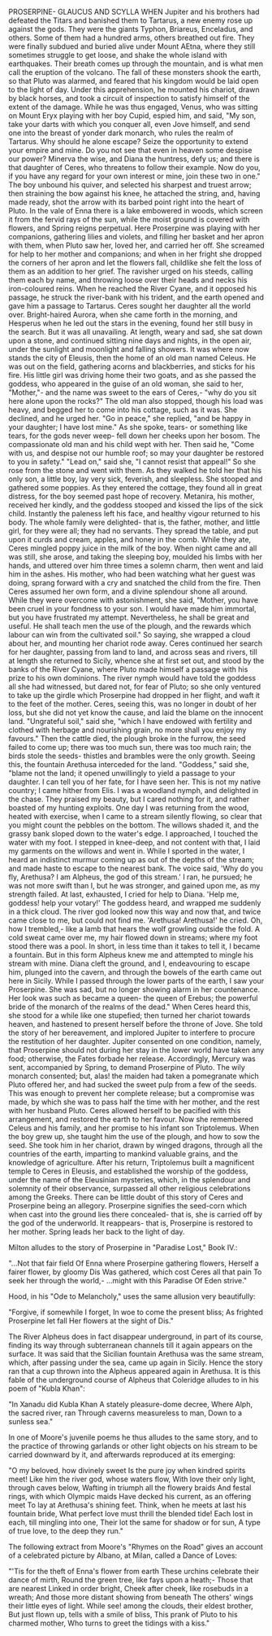 PROSERPINE- GLAUCUS AND SCYLLA
  WHEN Jupiter and his brothers had defeated the Titars and banished
  them to Tartarus, a new enemy rose up against the gods. They were
  the giants Typhon, Briareus, Enceladus, and others. Some of them had a
  hundred arms, others breathed out fire. They were finally subdued
  and buried alive under Mount AEtna, where they still sometimes
  struggle to get loose, and shake the whole island with earthquakes.
  Their breath comes up through the mountain, and is what men call the
  eruption of the volcano.
  The fall of these monsters shook the earth, so that Pluto was
  alarmed, and feared that his kingdom would be laid open to the light
  of day. Under this apprehension, he mounted his chariot, drawn by
  black horses, and took a circuit of inspection to satisfy himself of
  the extent of the damage. While he was thus engaged, Venus, who was
  sitting on Mount Eryx playing with her boy Cupid, espied him, and
  said, "My son, take your darts with which you conquer all, even Jove
  himself, and send one into the breast of yonder dark monarch, who
  rules the realm of Tartarus. Why should he alone escape? Seize the
  opportunity to extend your empire and mine. Do you not see that even
  in heaven some despise our power? Minerva the wise, and Diana the
  huntress, defy us; and there is that daughter of Ceres, who
  threatens to follow their example. Now do you, if you have any
  regard for your own interest or mine, join these two in one." The
  boy unbound his quiver, and selected his sharpest and truest arrow;
  then straining the bow against his knee, he attached the string,
  and, having made ready, shot the arrow with its barbed point right
  into the heart of Pluto.
  In the vale of Enna there is a lake embowered in woods, which screen
  it from the fervid rays of the sun, while the moist ground is
  covered with flowers, and Spring reigns perpetual. Here Proserpine was
  playing with her companions, gathering lilies and violets, and filling
  her basket and her apron with them, when Pluto saw her, loved her, and
  carried her off. She screamed for help to her mother and companions;
  and when in her fright she dropped the corners of her apron and let
  the flowers fall, childlike she felt the loss of them as an addition
  to her grief. The ravisher urged on his steeds, calling them each by
  name, and throwing loose over their heads and necks his
  iron-coloured reins. When he reached the River Cyane, and it opposed
  his passage, he struck the river-bank with his trident, and the
  earth opened and gave him a passage to Tartarus.
  Ceres sought her daughter all the world over. Bright-haired
  Aurora, when she came forth in the morning, and Hesperus when he led
  out the stars in the evening, found her still busy in the search.
  But it was all unavailing. At length, weary and sad, she sat down upon
  a stone, and continued sitting nine days and nights, in the open
  air, under the sunlight and moonlight and falling showers. It was
  where now stands the city of Eleusis, then the home of an old man
  named Celeus. He was out on the field, gathering acorns and
  blackberries, and sticks for his fire. His little girl was driving
  home their two goats, and as she passed the goddess, who appeared in
  the guise of an old woman, she said to her, "Mother,"- and the name
  was sweet to the ears of Ceres,- "why do you sit here alone upon the
  rocks?" The old man also stopped, though his load was heavy, and
  begged her to come into his cottage, such as it was. She declined, and
  he urged her. "Go in peace," she replied, "and be happy in your
  daughter; I have lost mine." As she spoke, tears- or something like
  tears, for the gods never weep- fell down her cheeks upon her bosom.
  The compassionate old man and his child wept with her. Then said he,
  "Come with us, and despise not our humble roof; so may your daughter
  be restored to you in safety." "Lead on," said she, "I cannot resist
  that appeal!" So she rose from the stone and went with them. As they
  walked he told her that his only son, a little boy, lay very sick,
  feverish, and sleepless. She stooped and gathered some poppies. As
  they entered the cottage, they found all in great distress, for the
  boy seemed past hope of recovery. Metanira, his mother, received her
  kindly, and the goddess stooped and kissed the lips of the sick child.
  Instantly the paleness left his face, and healthy vigour returned to
  his body. The whole family were delighted- that is, the father,
  mother, and little girl, for they were all; they had no servants. They
  spread the table, and put upon it curds and cream, apples, and honey
  in the comb. While they ate, Ceres mingled poppy juice in the milk
  of the boy. When night came and all was still, she arose, and taking
  the sleeping boy, moulded his limbs with her hands, and uttered over
  him three times a solemn charm, then went and laid him in the ashes.
  His mother, who had been watching what her guest was doing, sprang
  forward with a cry and snatched the child from the fire. Then Ceres
  assumed her own form, and a divine splendour shone all around. While
  they were overcome with astonishment, she said, "Mother, you have been
  cruel in your fondness to your son. I would have made him immortal,
  but you have frustrated my attempt. Nevertheless, he shall be great
  and useful. He shall teach men the use of the plough, and the
  rewards which labour can win from the cultivated soil." So saying, she
  wrapped a cloud about her, and mounting her chariot rode away.
  Ceres continued her search for her daughter, passing from land to
  land, and across seas and rivers, till at length she returned to
  Sicily, whence she at first set out, and stood by the banks of the
  River Cyane, where Pluto made himself a passage with his prize to
  his own dominions. The river nymph would have told the goddess all she
  had witnessed, but dared not, for fear of Pluto; so she only
  ventured to take up the girdle which Proserpine had dropped in her
  flight, and waft it to the feet of the mother. Ceres, seeing this, was
  no longer in doubt of her loss, but she did not yet know the cause,
  and laid the blame on the innocent land. "Ungrateful soil," said
  she, "which I have endowed with fertility and clothed with herbage and
  nourishing grain, no more shall you enjoy my favours." Then the cattle
  died, the plough broke in the furrow, the seed failed to come up;
  there was too much sun, there was too much rain; the birds stole the
  seeds- thistles and brambles were the only growth. Seeing this, the
  fountain Arethusa interceded for the land. "Goddess," said she, "blame
  not the land; it opened unwillingly to yield a passage to your
  daughter. I can tell you of her fate, for I have seen her. This is not
  my native country; I came hither from Elis. I was a woodland nymph,
  and delighted in the chase. They praised my beauty, but I cared
  nothing for it, and rather boasted of my hunting exploits. One day I
  was returning from the wood, heated with exercise, when I came to a
  stream silently flowing, so clear that you might count the pebbles
  on the bottom. The willows shaded it, and the grassy bank sloped
  down to the water's edge. I approached, I touched the water with my
  foot. I stepped in knee-deep, and not content with that, I laid my
  garments on the willows and went in. While I sported in the water, I
  heard an indistinct murmur coming up as out of the depths of the
  stream; and made haste to escape to the nearest bank. The voice
  said, 'Why do you fly, Arethusa? I am Alpheus, the god of this
  stream.' I ran, he pursued; he was not more swift than I, but he was
  stronger, and gained upon me, as my strength failed. At last,
  exhausted, I cried for help to Diana. 'Help me, goddess! help your
  votary!' The goddess heard, and wrapped me suddenly in a thick
  cloud. The river god looked now this way and now that, and twice
  came close to me, but could not find me. 'Arethusa! Arethusa!' he
  cried. Oh, how I trembled,- like a lamb that hears the wolf growling
  outside the fold. A cold sweat came over me, my hair flowed down in
  streams; where my foot stood there was a pool. In short, in less
  time than it takes to tell it, I became a fountain. But in this form
  Alpheus knew me and attempted to mingle his stream with mine. Diana
  cleft the ground, and I, endeavouring to escape him, plunged into
  the cavern, and through the bowels of the earth came out here in
  Sicily. While I passed through the lower parts of the earth, I saw
  your Proserpine. She was sad, but no longer showing alarm in her
  countenance. Her look was such as became a queen- the queen of Erebus;
  the powerful bride of the monarch of the realms of the dead."
  When Ceres heard this, she stood for a while like one stupefied;
  then turned her chariot towards heaven, and hastened to present
  herself before the throne of Jove. She told the story of her
  bereavement, and implored Jupiter to interfere to procure the
  restitution of her daughter. Jupiter consented on one condition,
  namely, that Proserpine should not during her stay in the lower
  world have taken any food; otherwise, the Fates forbade her release.
  Accordingly, Mercury was sent, accompanied by Spring, to demand
  Proserpine of Pluto. The wily monarch consented; but, alas! the maiden
  had taken a pomegranate which Pluto offered her, and had sucked the
  sweet pulp from a few of the seeds. This was enough to prevent her
  complete release; but a compromise was made, by which she was to
  pass half the time with her mother, and the rest with her husband
  Pluto.
  Ceres allowed herself to be pacified with this arrangement, and
  restored the earth to her favour. Now she remembered Celeus and his
  family, and her promise to his infant son Triptolemus. When the boy
  grew up, she taught him the use of the plough, and how to sow the
  seed. She took him in her chariot, drawn by winged dragons, through
  all the countries of the earth, imparting to mankind valuable
  grains, and the knowledge of agriculture. After his return,
  Triptolemus built a magnificent temple to Ceres in Eleusis, and
  established the worship of the goddess, under the name of the
  Eleusinian mysteries, which, in the splendour and solemnity of their
  observance, surpassed all other religious celebrations among the
  Greeks.
  There can be little doubt of this story of Ceres and Proserpine
  being an allegory. Proserpine signifies the seed-corn which when
  cast into the ground lies there concealed- that is, she is carried off
  by the god of the underworld. It reappears- that is, Proserpine is
  restored to her mother. Spring leads her back to the light of day.

  Milton alludes to the story of Proserpine in "Paradise Lost," Book
  IV.:

  "...Not that fair field
  Of Enna where Proserpine gathering flowers,
  Herself a fairer flower, by gloomy Dis
  Was gathered, which cost Ceres all that pain
  To seek her through the world,-
  ...might with this Paradise
  Of Eden strive."

  Hood, in his "Ode to Melancholy," uses the same allusion very
  beautifully:

  "Forgive, if somewhile I forget,
  In woe to come the present bliss;
  As frighted Proserpine let fall
  Her flowers at the sight of Dis."

  The River Alpheus does in fact disappear underground, in part of its
  course, finding its way through subterranean channels till it again
  appears on the surface. It was said that the Sicilian fountain
  Arethusa was the same stream, which, after passing under the sea, came
  up again in Sicily. Hence the story ran that a cup thrown into the
  Alpheus appeared again in Arethusa. It is this fable of the
  underground course of Alpheus that Coleridge alludes to in his poem of
  "Kubla Khan":

  "In Xanadu did Kubla Khan
  A stately pleasure-dome decree,
  Where Alph, the sacred river, ran
  Through caverns measureless to man,
  Down to a sunless sea."

  In one of Moore's juvenile poems he thus alludes to the same
  story, and to the practice of throwing garlands or other light objects
  on his stream to be carried downward by it, and afterwards
  reproduced at its emerging:

  "O my beloved, how divinely sweet
  Is the pure joy when kindred spirits meet!
  Like him the river god, whose waters flow,
  With love their only light, through caves below,
  Wafting in triumph all the flowery braids
  And festal rings, with which Olympic maids
  Have decked his current, as an offering meet
  To lay at Arethusa's shining feet.
  Think, when he meets at last his fountain bride,
  What perfect love must thrill the blended tide!
  Each lost in each, till mingling into one,
  Their lot the same for shadow or for sun,
  A type of true love, to the deep they run."

  The following extract from Moore's "Rhymes on the Road" gives an
  account of a celebrated picture by Albano, at Milan, called a Dance of
  Loves:

  "'Tis for the theft of Enna's flower from earth
  These urchins celebrate their dance of mirth,
  Round the green tree, like fays upon a heath;-
  Those that are nearest Linked in order bright,
  Cheek after cheek, like rosebuds in a wreath;
  And those more distant showing from beneath
  The others' wings their little eyes of light.
  While see! among the clouds, their eldest brother,
  But just flown up, tells with a smile of bliss,
  This prank of Pluto to his charmed mother,
  Who turns to greet the tidings with a kiss."